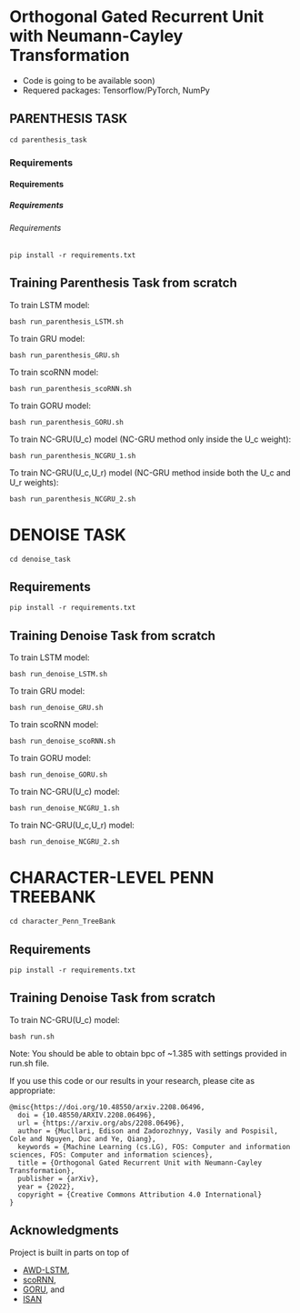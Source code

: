 # Orthogonal Gated Recurrent Unit with Neumann-Cayley Transformation

+ Code is going to be available soon)
+ Requered packages: Tensorflow/PyTorch, NumPy

## PARENTHESIS TASK
```
cd parenthesis_task
```

### Requirements
#### Requirements
##### Requirements
###### Requirements
```
pip install -r requirements.txt
```

## Training Parenthesis Task from scratch
To train LSTM model: 
```
bash run_parenthesis_LSTM.sh
```
To train GRU model: 
```
bash run_parenthesis_GRU.sh
```
To train scoRNN model: 
```
bash run_parenthesis_scoRNN.sh
```
To train GORU model: 
```
bash run_parenthesis_GORU.sh
```
To train NC-GRU(U_c) model (NC-GRU method only inside the U_c weight): 
```
bash run_parenthesis_NCGRU_1.sh
```
To train NC-GRU(U_c,U_r) model (NC-GRU method inside both the U_c and U_r weights): 
```
bash run_parenthesis_NCGRU_2.sh
```


# DENOISE TASK
```
cd denoise_task
```

## Requirements
```
pip install -r requirements.txt
```

## Training Denoise Task from scratch
To train LSTM model: 
```
bash run_denoise_LSTM.sh
```
To train GRU model: 
```
bash run_denoise_GRU.sh
```
To train scoRNN model: 
```
bash run_denoise_scoRNN.sh
```
To train GORU model: 
```
bash run_denoise_GORU.sh
```
To train NC-GRU(U_c) model: 
```
bash run_denoise_NCGRU_1.sh
```
To train NC-GRU(U_c,U_r) model: 
```
bash run_denoise_NCGRU_2.sh
```


# CHARACTER-LEVEL PENN TREEBANK
```
cd character_Penn_TreeBank
```

## Requirements
```
pip install -r requirements.txt
```

## Training Denoise Task from scratch
To train NC-GRU(U_c) model: 
```
bash run.sh
```
Note: You should be able to obtain bpc of ~1.385 with settings provided in run.sh file.

If you use this code or our results in your research, please cite as appropriate:

```
@misc{https://doi.org/10.48550/arxiv.2208.06496,
  doi = {10.48550/ARXIV.2208.06496},
  url = {https://arxiv.org/abs/2208.06496},
  author = {Mucllari, Edison and Zadorozhnyy, Vasily and Pospisil, Cole and Nguyen, Duc and Ye, Qiang},
  keywords = {Machine Learning (cs.LG), FOS: Computer and information sciences, FOS: Computer and information sciences},
  title = {Orthogonal Gated Recurrent Unit with Neumann-Cayley Transformation},
  publisher = {arXiv},
  year = {2022},
  copyright = {Creative Commons Attribution 4.0 International}
}
```


## Acknowledgments
Project is built in parts on top of 
- [AWD-LSTM](https://github.com/salesforce/awd-lstm-lm),
- [scoRNN](https://github.com/SpartinStuff/scoRNN),
- [GORU](https://github.com/jingli9111/GORU-tensorflow), and
- [ISAN](https://github.com/philipperemy/tensorflow-isan-rnn)
